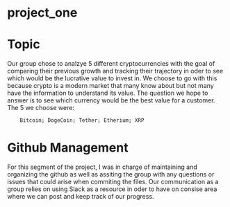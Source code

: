 # project_one

 # Topic
 
 Our group chose to analzye 5 different cryptocurrencies with the goal of comparing their previous growth and tracking their trajectory in oder to
 see which would be the lucrative value to invest in. We choose to go with this because crypto is a modern market that many know about but not many
 have the information to understand its value. The question we hope to answer is to see which currency would be the best value for a customer. The 5 we choose
 were:
    
        Bitcoin; DogeCoin; Tether; Etherium; XRP 

# Github Management

 For this segment of the project, I was in charge of maintaining and organizing the github as well as assiting the group with 
 any questions or issues that could arise when commiting the files. Our communication as a group relies on using Slack as 
 a resource in oder to have on consise area where we can post and keep track of our progress. 
  
